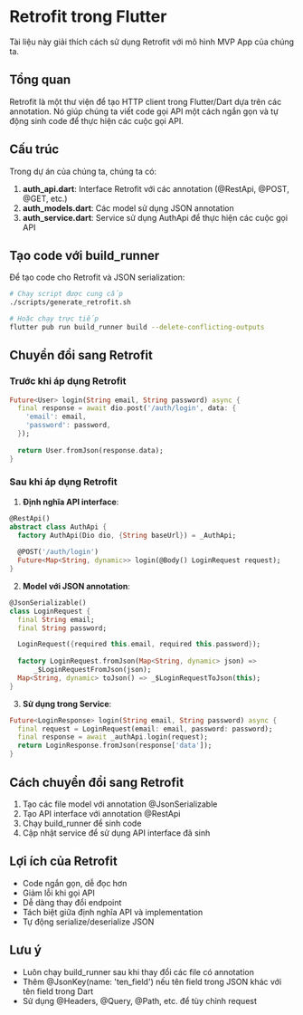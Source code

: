 # Retrofit trong Flutter

Tài liệu này giải thích cách sử dụng Retrofit với mô hình MVP App của chúng ta.

## Tổng quan

Retrofit là một thư viện để tạo HTTP client trong Flutter/Dart dựa trên các annotation. Nó giúp chúng ta viết code gọi API một cách ngắn gọn và tự động sinh code để thực hiện các cuộc gọi API.

## Cấu trúc

Trong dự án của chúng ta, chúng ta có:

1. **auth_api.dart**: Interface Retrofit với các annotation (@RestApi, @POST, @GET, etc.)
2. **auth_models.dart**: Các model sử dụng JSON annotation
3. **auth_service.dart**: Service sử dụng AuthApi để thực hiện các cuộc gọi API

## Tạo code với build_runner

Để tạo code cho Retrofit và JSON serialization:

```bash
# Chạy script được cung cấp
./scripts/generate_retrofit.sh

# Hoặc chạy trực tiếp
flutter pub run build_runner build --delete-conflicting-outputs
```

## Chuyển đổi sang Retrofit

### Trước khi áp dụng Retrofit

```dart
Future<User> login(String email, String password) async {
  final response = await dio.post('/auth/login', data: {
    'email': email,
    'password': password,
  });
  
  return User.fromJson(response.data);
}
```

### Sau khi áp dụng Retrofit

1. **Định nghĩa API interface**:

```dart
@RestApi()
abstract class AuthApi {
  factory AuthApi(Dio dio, {String baseUrl}) = _AuthApi;
  
  @POST('/auth/login')
  Future<Map<String, dynamic>> login(@Body() LoginRequest request);
}
```

2. **Model với JSON annotation**:

```dart
@JsonSerializable()
class LoginRequest {
  final String email;
  final String password;

  LoginRequest({required this.email, required this.password});
  
  factory LoginRequest.fromJson(Map<String, dynamic> json) => 
      _$LoginRequestFromJson(json);
  Map<String, dynamic> toJson() => _$LoginRequestToJson(this);
}
```

3. **Sử dụng trong Service**:

```dart
Future<LoginResponse> login(String email, String password) async {
  final request = LoginRequest(email: email, password: password);
  final response = await _authApi.login(request);
  return LoginResponse.fromJson(response['data']);
}
```

## Cách chuyển đổi sang Retrofit

1. Tạo các file model với annotation @JsonSerializable
2. Tạo API interface với annotation @RestApi
3. Chạy build_runner để sinh code
4. Cập nhật service để sử dụng API interface đã sinh

## Lợi ích của Retrofit

- Code ngắn gọn, dễ đọc hơn
- Giảm lỗi khi gọi API
- Dễ dàng thay đổi endpoint
- Tách biệt giữa định nghĩa API và implementation
- Tự động serialize/deserialize JSON

## Lưu ý

- Luôn chạy build_runner sau khi thay đổi các file có annotation
- Thêm @JsonKey(name: 'ten_field') nếu tên field trong JSON khác với tên field trong Dart
- Sử dụng @Headers, @Query, @Path, etc. để tùy chỉnh request
